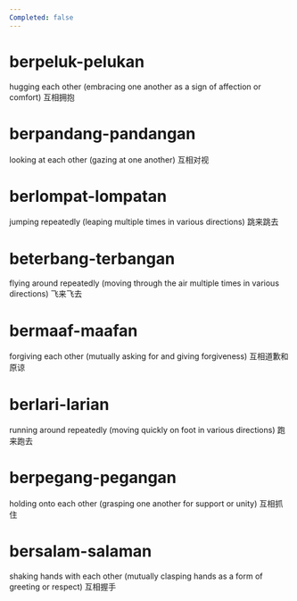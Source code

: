 ```yaml
---
Completed: false
---
```


# berpeluk-pelukan

hugging each other (embracing one another as a sign of affection or comfort)
互相拥抱

# berpandang-pandangan

looking at each other (gazing at one another)
互相对视

# berlompat-lompatan

jumping repeatedly (leaping multiple times in various directions)
跳来跳去

# beterbang-terbangan

flying around repeatedly (moving through the air multiple times in various directions)
飞来飞去

# bermaaf-maafan

forgiving each other (mutually asking for and giving forgiveness)
互相道歉和原谅

# berlari-larian

running around repeatedly (moving quickly on foot in various directions)
跑来跑去

# berpegang-pegangan

holding onto each other (grasping one another for support or unity)
互相抓住

# bersalam-salaman

shaking hands with each other (mutually clasping hands as a form of greeting or respect)
互相握手
